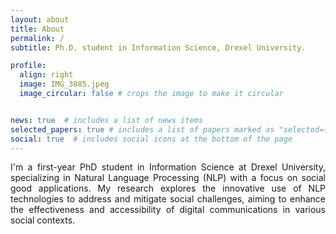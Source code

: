 ```yaml
---
layout: about
title: About
permalink: /
subtitle: Ph.D. student in Information Science, Drexel University. 

profile:
  align: right
  image: IMG_3085.jpeg
  image_circular: false # crops the image to make it circular


news: true  # includes a list of news items
selected_papers: true # includes a list of papers marked as "selected={true}"
social: true  # includes social icons at the bottom of the page
---
```


<!-- <p style='text-align: justify;'> I am interested in building human-AI collaborative natural language processing models for social good. I am skilled in C++, Python, JAVA, Hadoop, Natural Language Processing, Machine Learning algorithms, and Data Structures.</p> -->

<p style='text-align: justify;'>I'm a first-year PhD student in Information Science at Drexel University, specializing in Natural Language Processing (NLP) with a focus on social good applications. My research explores the innovative use of NLP technologies to address and mitigate social challenges, aiming to enhance the effectiveness and accessibility of digital communications in various social contexts.
  </p>
